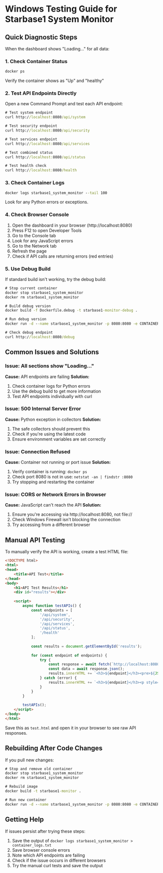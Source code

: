 # Windows Testing Guide for Starbase1 System Monitor

## Quick Diagnostic Steps

When the dashboard shows "Loading..." for all data:

### 1. Check Container Status
```cmd
docker ps
```
Verify the container shows as "Up" and "healthy"

### 2. Test API Endpoints Directly

Open a new Command Prompt and test each API endpoint:

```cmd
# Test system endpoint
curl http://localhost:8080/api/system

# Test security endpoint  
curl http://localhost:8080/api/security

# Test services endpoint
curl http://localhost:8080/api/services

# Test combined status
curl http://localhost:8080/api/status

# Test health check
curl http://localhost:8080/health
```

### 3. Check Container Logs

```cmd
docker logs starbase1_system_monitor --tail 100
```

Look for any Python errors or exceptions.

### 4. Check Browser Console

1. Open the dashboard in your browser (http://localhost:8080)
2. Press F12 to open Developer Tools
3. Go to the Console tab
4. Look for any JavaScript errors
5. Go to the Network tab
6. Refresh the page
7. Check if API calls are returning errors (red entries)

### 5. Use Debug Build

If standard build isn't working, try the debug build:

```cmd
# Stop current container
docker stop starbase1_system_monitor
docker rm starbase1_system_monitor

# Build debug version
docker build -f Dockerfile.debug -t starbase1-monitor-debug .

# Run debug version
docker run -d --name starbase1_system_monitor -p 8080:8080 -e CONTAINER_MODE=true -e DISABLE_HARDWARE_MONITORING=true -e DISABLE_TEMPERATURE_MONITORING=true starbase1-monitor-debug

# Check debug endpoint
curl http://localhost:8080/debug
```

## Common Issues and Solutions

### Issue: All sections show "Loading..."
**Cause:** API endpoints are failing
**Solution:** 
1. Check container logs for Python errors
2. Use the debug build to get more information
3. Test API endpoints individually with curl

### Issue: 500 Internal Server Error
**Cause:** Python exception in collectors
**Solution:**
1. The safe collectors should prevent this
2. Check if you're using the latest code
3. Ensure environment variables are set correctly

### Issue: Connection Refused
**Cause:** Container not running or port issue
**Solution:**
1. Verify container is running: `docker ps`
2. Check port 8080 is not in use: `netstat -an | findstr :8080`
3. Try stopping and restarting the container

### Issue: CORS or Network Errors in Browser
**Cause:** JavaScript can't reach the API
**Solution:**
1. Ensure you're accessing via http://localhost:8080, not file://
2. Check Windows Firewall isn't blocking the connection
3. Try accessing from a different browser

## Manual API Testing

To manually verify the API is working, create a test HTML file:

```html
<!DOCTYPE html>
<html>
<head>
    <title>API Test</title>
</head>
<body>
    <h1>API Test Results</h1>
    <div id="results"></div>
    
    <script>
        async function testAPIs() {
            const endpoints = [
                '/api/system',
                '/api/security', 
                '/api/services',
                '/api/status',
                '/health'
            ];
            
            const results = document.getElementById('results');
            
            for (const endpoint of endpoints) {
                try {
                    const response = await fetch(`http://localhost:8080${endpoint}`);
                    const data = await response.json();
                    results.innerHTML += `<h3>${endpoint}</h3><pre>${JSON.stringify(data, null, 2)}</pre>`;
                } catch (error) {
                    results.innerHTML += `<h3>${endpoint}</h3><p style="color:red">Error: ${error}</p>`;
                }
            }
        }
        
        testAPIs();
    </script>
</body>
</html>
```

Save this as `test.html` and open it in your browser to see raw API responses.

## Rebuilding After Code Changes

If you pull new changes:

```cmd
# Stop and remove old container
docker stop starbase1_system_monitor
docker rm starbase1_system_monitor

# Rebuild image
docker build -t starbase1-monitor .

# Run new container
docker run -d --name starbase1_system_monitor -p 8080:8080 -e CONTAINER_MODE=true -e DISABLE_HARDWARE_MONITORING=true -e DISABLE_TEMPERATURE_MONITORING=true --restart unless-stopped starbase1-monitor
```

## Getting Help

If issues persist after trying these steps:

1. Save the output of `docker logs starbase1_system_monitor > container_logs.txt`
2. Save browser console errors
3. Note which API endpoints are failing
4. Check if the issue occurs in different browsers
5. Try the manual curl tests and save the output